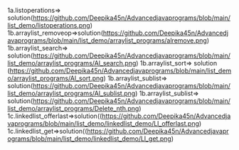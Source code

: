 1a.listoperations=> solution(https://github.com/Deepika45n/Advancedjavaprograms/blob/main/list_demo/listoperations.png)
1b.arraylist_removeop=>solution(https://github.com/Deepika45n/Advancedjavaprograms/blob/main/list_demo/arraylist_programs/alremove.png)
1b.arraylist_search=> solution(https://github.com/Deepika45n/Advancedjavaprograms/blob/main/list_demo/arraylist_programs/Al_search.png)
1b.arraylist_sort=> solution (https://github.com/Deepika45n/Advancedjavaprograms/blob/main/list_demo/arraylist_programs/Al_sort.png)
1b.arraylist_sublist=> solution(https://github.com/Deepika45n/Advancedjavaprograms/blob/main/list_demo/arraylist_programs/Al_sublist.png)
1b.arraylist_sublist=> solution(https://github.com/Deepika45n/Advancedjavaprograms/blob/main/list_demo/arraylist_programs/Delete_nth.png)
1c.linkedlist_offerlast=>solution((https://github.com/Deepika45n/Advancedjavaprograms/blob/main/list_demo/linkedlist_demo/Ll_offerlast.png)
1c.linkedlist_get=>solution((https://github.com/Deepika45n/Advancedjavaprograms/blob/main/list_demo/linkedlist_demo/Ll_get.png)
